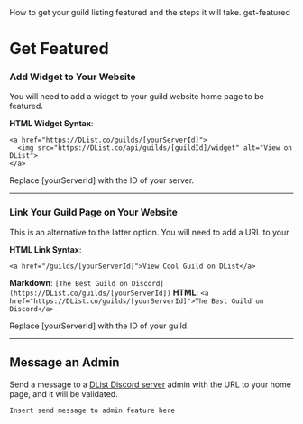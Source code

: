 <title>Get Featured</title>
<description>How to get your guild listing featured and the steps it will take.</description>
<url>get-featured</url>

# Get Featured

### Add Widget to Your Website
You will need to add a widget to your guild website home page to be featured.

**HTML Widget Syntax**:
```
<a href="https://DList.co/guilds/[yourServerId]">
  <img src="https://DList.co/api/guilds/[guildId]/widget" alt="View on DList">
</a>
```

Replace [yourServerId] with the ID of your server.

---

### Link Your Guild Page on Your Website
This is an alternative to the latter option. You will need to add a URL to your

**HTML Link Syntax**:
```
<a href="/guilds/[yourServerId]">View Cool Guild on DList</a>
```

**Markdown**: `[The Best Guild on Discord](https://DList.co/guilds/[yourServerId])`
**HTML**: `<a href="https://DList.co/guilds/[yourServerId]">The Best Guild on Discord</a>`

Replace [yourServerId] with the ID of your guild.

---

## Message an Admin
Send a message to a [DList Discord server](/server) admin with the URL to your home page, and it will be validated.

`Insert send message to admin feature here`